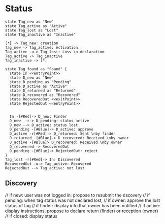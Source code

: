 # Status

```plantuml
state Tag_new as "New"
state Tag_active as "Active"
state Tag_lost as "Lost"
state Tag_inactive as "Inactive"

[*] -> Tag_new: creation
Tag_new -> Tag_active: Activation
Tag_active -u-> Tag_lost: Loss \n declaration
Tag_active -> Tag_inactive
Tag_inactive -> [*]

state Tag_found as "Found" {
  state In <<entryPoint>>
  state D_new as "New"
  state D_pending as "Pending"
  state D_active as "Active"
  state D_returned as "Returned"
  state D_recovered as "Recovered"
  state RecoveredOut <<exitPoint>>
  state RejectedOut <<entryPoint>>


  In -[#Red]-> D_new: Finder
  D_new  -r-> D_pending: status active
  D_new --> D_active: status lost
  D_pending -[#Blue]-> D_active: approve
  D_active -r[#Red]-> D_returned: Sent \nby finder
  D_returned -[#Blue]-> D_recovered: Received \nby owner 
  D_active -[#Blue]> D_recovered: Received \nby owner 
  D_recovered -> RecoveredOut  
  D_pending -[#Blue]-> RejectedOut: reject
}
Tag_lost -r[#Red]-> In: Discovered
RecoveredOut -u-> Tag_active: Recovered
RejectedOut --> Tag_active: not lost
```



## Discovery

// if new: user was not logged in: propose to resubmit the dscovery
// if pending: when tag status was not declared lost,
//    if owner: approve the lost status of tag
//    if finder: display info that owner has been notified
// if active: display instructions, propose to declare return (finder) or reception (owner)
// if closed: display status

